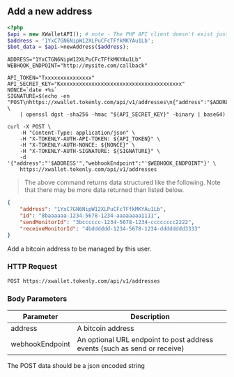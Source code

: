 ## Add a new address

```php
<?php
$api = new XWalletAPI(); # note - The PHP API client doesn't exist just yet
$address = '1YxC7GN6NipW12XLPuCFcTFfkMKYAu1Lb';
$bot_data = $api->newAddress($address);
```

```shell
ADDRESS="1YxC7GN6NipW12XLPuCFcTFfkMKYAu1Lb"
WEBHOOK_ENDPOINT="http://mysite.com/callback"

API_TOKEN="Txxxxxxxxxxxxxxx"
API_SECRET_KEY="Kxxxxxxxxxxxxxxxxxxxxxxxxxxxxxxxxxxxxxxx"
NONCE=`date +%s`
SIGNATURE=$(echo -en "POST\nhttps://xwallet.tokenly.com/api/v1/addresses\n{"address":"$ADDRESS","webhookEndpoint":"$WEBHOOK_ENDPOINT"}\n${API_TOKEN}\n${NONCE}" \
    | openssl dgst -sha256 -hmac "${API_SECRET_KEY}" -binary | base64)

curl -X POST \
    -H "Content-Type: application/json" \
    -H "X-TOKENLY-AUTH-API-TOKEN: ${API_TOKEN}" \
    -H "X-TOKENLY-AUTH-NONCE: ${NONCE}" \
    -H "X-TOKENLY-AUTH-SIGNATURE: ${SIGNATURE}" \
    -d '{"address":"'$ADDRESS'","webhookEndpoint":"'$WEBHOOK_ENDPOINT"}' \
    https://xwallet.tokenly.com/api/v1/addresses
```

> The above command returns data structured like the following.  Note that there may be more data returned than listed below.

```json
{
    "address": "1YxC7GN6NipW12XLPuCFcTFfkMKYAu1Lb",
    "id": "8baaaaaa-1234-5678-1234-aaaaaaaa1111",
    "sendMonitorId": "3bcccccc-1234-5678-1234-cccccccc2222",
    "receiveMonitorId": "4bdddddd-1234-5678-1234-dddddddd3333"
}
```


Add a bitcoin address to be managed by this user.

### HTTP Request

`POST https://xwallet.tokenly.com/api/v1/addresses`


### Body Parameters

Parameter       | Description
---------       | -----------
address         | A bitcoin address
webhookEndpoint | An optional URL endpoint to post address events (such as send or receive)

<aside class="notice">The POST data should be a json encoded string</aside>

